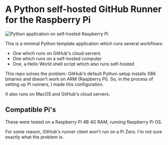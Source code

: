 # A Python self-hosted GitHub Runner for the Raspberry Pi

![Python application on self-hosted Raspberry Pi](https://github.com/dogweather/raspberry-pi-python-github-runner/workflows/Python%20application%20on%20self-hosted/badge.svg)

This is a minimal Python template application which runs several workflows:

* One which runs on GitHub's cloud servers
* One which runs on a self-hosted computer
* One, a Hello World shell script which also runs self-hosted


This repo solves the problem: GitHub's default Python setup installs
X86 binaries and doesn't work on ARM (Raspberry Pi). So, in the 
process of setting up Pi runners, I made this configuration.

It also runs on MacOS and GitHub's cloud servers.

## Compatible Pi's

These were tested on a Raspberry Pi 4B 4G RAM, running Raspberry Pi OS.

For some reason, GitHub's runner client won't run on a Pi Zero. I'm
not sure exactly what the problem is.
